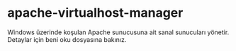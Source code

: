 # apache-virtualhost-manager
Windows üzerinde koşulan Apache sunucusuna ait sanal sunucuları yönetir. Detaylar için beni oku dosyasına bakınız.
